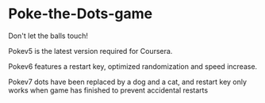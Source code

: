 # Poke-the-Dots-game
Don't let the balls touch!

Pokev5 is the latest version required for Coursera.    

Pokev6 features a restart key, optimized randomization and speed increase.

Pokev7 dots have been replaced by a dog and a cat, and restart key only works when game has finished to prevent accidental restarts
